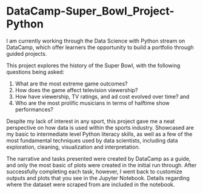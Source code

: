 # DataCamp-Super_Bowl_Project-Python

I am currently working through the Data Science with Python stream on DataCamp, which offer learners the opportunity to build a portfolio through guided projects.

This project explores the history of the Super Bowl, with the following questions being asked:
1. What are the most extreme game outcomes?
2. How does the game affect television viewership?
3. How have viewership, TV ratings, and ad cost evolved over time? and
4. Who are the most prolific musicians in terms of halftime show performances?

Despite my lack of interest in any sport, this project gave me a neat perspective on how data is used within the sports industry. Showcased are my basic to intermediate level Python literacy skills, as well as a few of the most fundamental techniques used by data scientists, including data exploration, cleaning, visualization and interpretation. 

The narrative and tasks presented were created by DataCamp as a guide, and only the most basic of plots were created in the initial run through. After successfully completing each task, however, I went back to customize outputs and plots that you see in the Jupyter Notebook. Details regarding where the dataset were scraped from are included in the notebook.
